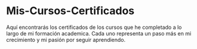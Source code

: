 # Mis-Cursos-Certificados
Aquí encontrarás los certificados de los cursos que he completado a lo largo de mi formación academica. Cada uno representa un paso más en mi crecimiento y mi pasión por seguir aprendiendo.
